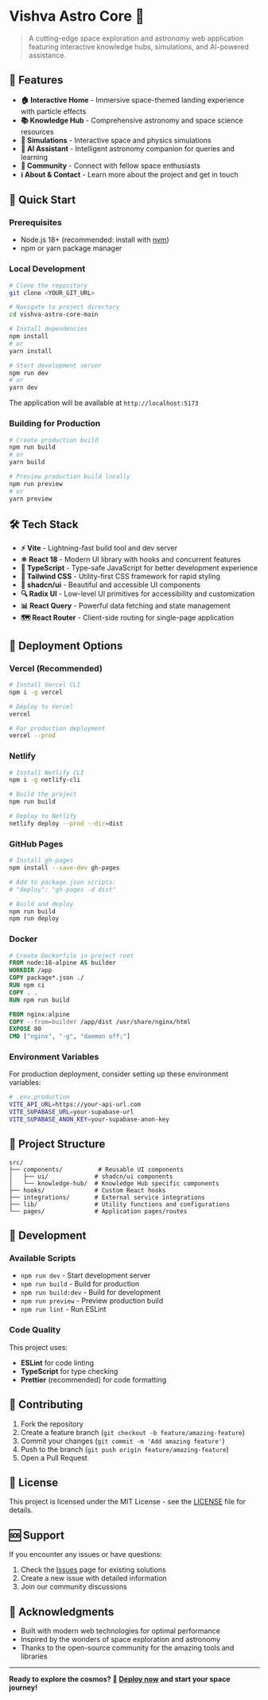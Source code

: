 # Vishva Astro Core 🚀

> A cutting-edge space exploration and astronomy web application featuring interactive knowledge hubs, simulations, and AI-powered assistance.

## 🌟 Features

- **🏠 Interactive Home** - Immersive space-themed landing experience with particle effects
- **📚 Knowledge Hub** - Comprehensive astronomy and space science resources
- **🔬 Simulations** - Interactive space and physics simulations
- **🤖 AI Assistant** - Intelligent astronomy companion for queries and learning
- **👥 Community** - Connect with fellow space enthusiasts
- **ℹ️ About & Contact** - Learn more about the project and get in touch

## 🚀 Quick Start

### Prerequisites

- Node.js 18+ (recommended: install with [nvm](https://github.com/nvm-sh/nvm))
- npm or yarn package manager

### Local Development

```bash
# Clone the repository
git clone <YOUR_GIT_URL>

# Navigate to project directory
cd vishva-astro-core-main

# Install dependencies
npm install
# or
yarn install

# Start development server
npm run dev
# or
yarn dev
```

The application will be available at `http://localhost:5173`

### Building for Production

```bash
# Create production build
npm run build
# or
yarn build

# Preview production build locally
npm run preview
# or
yarn preview
```

## 🛠️ Tech Stack

- **⚡ Vite** - Lightning-fast build tool and dev server
- **⚛️ React 18** - Modern UI library with hooks and concurrent features
- **🎯 TypeScript** - Type-safe JavaScript for better development experience
- **🎨 Tailwind CSS** - Utility-first CSS framework for rapid styling
- **🧩 shadcn/ui** - Beautiful and accessible UI components
- **🔍 Radix UI** - Low-level UI primitives for accessibility and customization
- **📊 React Query** - Powerful data fetching and state management
- **🗺️ React Router** - Client-side routing for single-page application

## 🚀 Deployment Options

### Vercel (Recommended)
```bash
# Install Vercel CLI
npm i -g vercel

# Deploy to Vercel
vercel

# For production deployment
vercel --prod
```

### Netlify
```bash
# Install Netlify CLI
npm i -g netlify-cli

# Build the project
npm run build

# Deploy to Netlify
netlify deploy --prod --dir=dist
```

### GitHub Pages
```bash
# Install gh-pages
npm install --save-dev gh-pages

# Add to package.json scripts:
# "deploy": "gh-pages -d dist"

# Build and deploy
npm run build
npm run deploy
```

### Docker
```dockerfile
# Create Dockerfile in project root
FROM node:18-alpine AS builder
WORKDIR /app
COPY package*.json ./
RUN npm ci
COPY . .
RUN npm run build

FROM nginx:alpine
COPY --from=builder /app/dist /usr/share/nginx/html
EXPOSE 80
CMD ["nginx", "-g", "daemon off;"]
```

### Environment Variables

For production deployment, consider setting up these environment variables:

```bash
# .env.production
VITE_API_URL=https://your-api-url.com
VITE_SUPABASE_URL=your-supabase-url
VITE_SUPABASE_ANON_KEY=your-supabase-anon-key
```

## 📁 Project Structure

```
src/
├── components/          # Reusable UI components
│   ├── ui/             # shadcn/ui components
│   └── knowledge-hub/  # Knowledge Hub specific components
├── hooks/              # Custom React hooks
├── integrations/       # External service integrations
├── lib/                # Utility functions and configurations
└── pages/              # Application pages/routes
```

## 🔧 Development

### Available Scripts

- `npm run dev` - Start development server
- `npm run build` - Build for production
- `npm run build:dev` - Build for development
- `npm run preview` - Preview production build
- `npm run lint` - Run ESLint

### Code Quality

This project uses:
- **ESLint** for code linting
- **TypeScript** for type checking
- **Prettier** (recommended) for code formatting

## 🤝 Contributing

1. Fork the repository
2. Create a feature branch (`git checkout -b feature/amazing-feature`)
3. Commit your changes (`git commit -m 'Add amazing feature'`)
4. Push to the branch (`git push origin feature/amazing-feature`)
5. Open a Pull Request

## 📄 License

This project is licensed under the MIT License - see the [LICENSE](LICENSE) file for details.

## 🆘 Support

If you encounter any issues or have questions:

1. Check the [Issues](../../issues) page for existing solutions
2. Create a new issue with detailed information
3. Join our community discussions

## 🌟 Acknowledgments

- Built with modern web technologies for optimal performance
- Inspired by the wonders of space exploration and astronomy
- Thanks to the open-source community for the amazing tools and libraries

---

**Ready to explore the cosmos? 🌌 [Deploy now](https://vercel.com/new) and start your space journey!**
